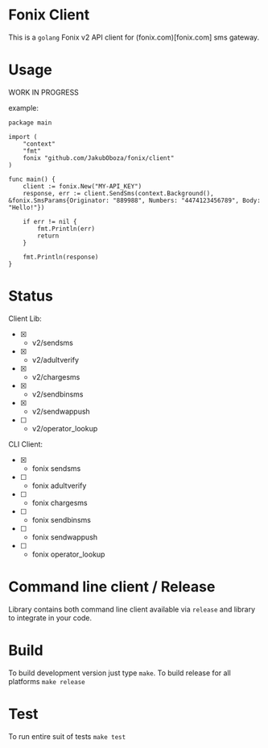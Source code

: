 # Fonix Client

This is a `golang` Fonix v2 API client for (fonix.com)[fonix.com] sms gateway. 

# Usage

WORK IN PROGRESS

example:
```
package main

import (
	"context"
	"fmt"
	fonix "github.com/JakubOboza/fonix/client"
)

func main() {
	client := fonix.New("MY-API_KEY")
	response, err := client.SendSms(context.Background(), &fonix.SmsParams{Originator: "889988", Numbers: "4474123456789", Body: "Hello!"})

	if err != nil {
		fmt.Println(err)
		return
	}

	fmt.Println(response)
}

```

# Status

Client Lib:

- [x] - v2/sendsms
- [x] - v2/adultverify
- [x] - v2/chargesms 
- [x] - v2/sendbinsms 
- [x] - v2/sendwappush 
- [ ] - v2/operator_lookup

CLI Client:

- [x] - fonix sendsms
- [ ] - fonix adultverify
- [ ] - fonix chargesms 
- [ ] - fonix sendbinsms 
- [ ] - fonix sendwappush 
- [ ] - fonix operator_lookup

# Command line client / Release

Library contains both command line client available via `release` and library to integrate in your code.

# Build

To build development version just type `make`. 
To build release for all platforms `make release`

# Test

To run entire suit of tests `make test`